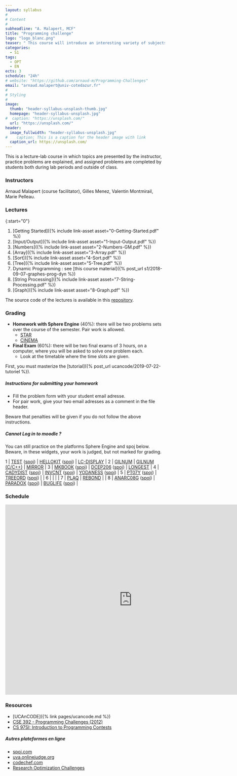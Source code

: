 ```yaml
---
layout: syllabus
#
# Content
#
subheadline: "A. Malapert, MCF"
title: "Programming challenge"
logo: "logo_blanc.png"
teaser: " This course will introduce an interesting variety of subjects in programming, algorithms, and discrete mathematics though puzzles and problems which have appeared in the International ACM Programming Contest and similar venues."
categories:
  - S1
tags:
  - OPT
  - EN
ects: 3
schedule: "24h"
# website: "https://github.com/arnaud-m/Programming-Challenges"
email: "arnaud.malapert@univ-cotedazur.fr"
#
# Styling
#
image:
  thumb: "header-syllabus-unsplash-thumb.jpg"
  homepage: "header-syllabus-unsplash.jpg"
#  caption: "https://unsplash.com/"
  url: "https://unsplash.com/"
header:
  image_fullwidth: "header-syllabus-unsplash.jpg"
#    caption: This is a caption for the header image with link
  caption_url: https://unsplash.com/  
---
```


  
This is a lecture-lab course in which topics are presented by the instructor, practice problems are explained, and assigned problems are completed by students both during lab periods and outside of class. 

### Instructors ###

  Arnaud Malapert (course facilitator), Gilles Menez, Valentin Montmirail, Marie Pelleau.

### Lectures ###

{:start="0"}
1. [Getting Started]({% include link-asset asset="0-Getting-Started.pdf" %})
1. [Input/Output]({% include link-asset asset="1-Input-Output.pdf" %})
1. [Numbers]({% include link-asset asset="2-Numbers-GM.pdf" %})
1. [Array]({% include link-asset asset="3-Array.pdf" %})
1. [Sort]({% include link-asset asset="4-Sort.pdf" %})
1. [Tree]({% include link-asset asset="5-Tree.pdf" %})
1. Dynamic Programming : see [this course material]({% post_url s1/2018-09-07-graphes-prog-dyn %})
1. [String Processing]({% include link-asset asset="7-String-Processing.pdf" %})
1. [Graph]({% include link-asset asset="8-Graph.pdf" %})

The source code of the lectures is available in this [repository](https://github.com/arnaud-m/Programming-Challenges).
### Grading ###

 <!--- - **Concours UCAnCODE** (40%): you will participate to a local programming contest. Your grade will depend on your rank in the contest. -->
- **Homework with Sphere Engine** (40%): there will be two problems sets over the course of the semester. Pair work is allowed.
  - [STAR](https://51364960.widgets.sphere-engine.com/lp?hash=d82S0aO7SN)
  - [CINEMA](https://51364960.widgets.sphere-engine.com/lp?hash=FEDuAqUZCK)
- **Final Exam** (60%): there will be two final exams of 3 hours, on a computer, where you will be asked to solve one problem each.
  - Look at the timetable where the time slots are given.
  
First, you must masterize the [tutorial]({% post_url ucancode/2019-07-22-tutoriel %}).

##### Instructions for submitting your homework
- Fill the problem form with your student email adresse.
- For pair work, give your two email adresses as a comment in the file header.

Beware that penalties will be given if you do not follow the above instructions.
    
    
##### Cannot Log in to moodle ?

You can still practice on the platforms Sphere Engine and spoj below.  
Beware, in these widgets, your work is judged, but not marked for grading. 

1 | [TEST](https://51364960.widgets.sphere-engine.com/lp?hash=BYJvSEImzv) ([spoj](https://www.spoj.com/problems/TEST/))         | [HELLOKIT](https://51364960.widgets.sphere-engine.com/lp?hash=5nZK5szNQp) ([spoj](https://www.spoj.com/problems/HELLOKIT/)) | [LC-DISPLAY](https://51364960.widgets.sphere-engine.com/lp?hash=3PHly1PcH6)                                                                                                     |
 2 | [GILNUM](https://51364960.widgets.sphere-engine.com/lp?hash=akOa9uI8qs)                                                     | [GILNUM (C/C++)](https://51364960.widgets.sphere-engine.com/lp?hash=aXNs7iIWY3)                                             | [MIRROR](https://51364960.widgets.sphere-engine.com/lp?hash=aLzFhfssNq)  |
 3 | [MKBOOK](https://51364960.widgets.sphere-engine.com/lp?hash=xdhZiq5g1C) ([spoj](https://www.spoj.com/problems/MKBOOK))      | [DCEP206](https://51364960.widgets.sphere-engine.com/lp?hash=SCO4R8AKuI) ([spoj](https://www.spoj.com/problems/DCEP206/))   | [LONGEST](https://51364960.widgets.sphere-engine.com/lp?hash=IkrYuwwPwo)                                                                                                        |
 4 | [CADYDIST](https://51364960.widgets.sphere-engine.com/lp?hash=ldMP1yXOpl) ([spoj](https://www.spoj.com/problems/CADYDIST/)) | [INVCNT](https://51364960.widgets.sphere-engine.com/lp?hash=XqxuZhb5Vo) ([spoj](https://www.spoj.com/problems/INVCNT/))     | [YODANESS](https://51364960.widgets.sphere-engine.com/lp?hash=ktBBsT1xa2) ([spoj](https://www.spoj.com/problems/YODANESS/))                                                     |
 5 | [PT07Y](https://51364960.widgets.sphere-engine.com/lp?hash=nW8AWocp1Y) ([spoj](https://www.spoj.com/problems/PT07Y/))       | [TREEORD](https://51364960.widgets.sphere-engine.com/lp?hash=uxCy5rAlVR) ([spoj](https://www.spoj.com/problems/TREEORD/))   |                                                                                                                                                                                 |
 6 |                                                                                                                             |                                                                                                                             |                                                                                                                                                                                 |
 7 | [PLAQ](https://51364960.widgets.sphere-engine.com/lp?hash=tUXeBE8MMo)                                                       | [REBOND](https://51364960.widgets.sphere-engine.com/lp?hash=MoVdQtKITi)                                                     |                                                                                                                                                                                 |
 8 | [ANARC08G](https://51364960.widgets.sphere-engine.com/lp?hash=knT8Qe9kRj) ([spoj](https://www.spoj.com/problems/ANARC08G/)) | [PARADOX](https://51364960.widgets.sphere-engine.com/lp?hash=snqNEbCYaf) ([spoj](https://www.spoj.com/problems/PARADOX/))   | [BUGLIFE](https://51364960.widgets.sphere-engine.com/lp?hash=lBWbE6pLT8) ([spoj](https://www.spoj.com/problems/BUGLIFE/))                                                       |

### Schedule ###

<iframe src="https://calendar.google.com/calendar/embed?src=be9r3mfa0pnmkf0cfvb8ode4p8%40group.calendar.google.com&ctz=Europe%2FParis" style="border: 0" width="800" height="600" frameborder="0" scrolling="no"></iframe>

### Resources

- [UCAnCODE]({% link pages/ucancode.md %})
- [CSE 392 - Programming Challenges (2012)](https://www3.cs.stonybrook.edu/~skiena/392/)
- [CS 97SI: Introduction to Programming Contests](https://web.stanford.edu/class/cs97si/)

##### Autres plateformes en ligne

- [spoj.com](http://www.spoj.com/)
- [uva.onlinejudge.org](https://uva.onlinejudge.org/)
- [codechef.com](http://codechef.com/)
- [Research Optimization Challenges](https://www.hsu-hh.de/logistik/research/challenges)
